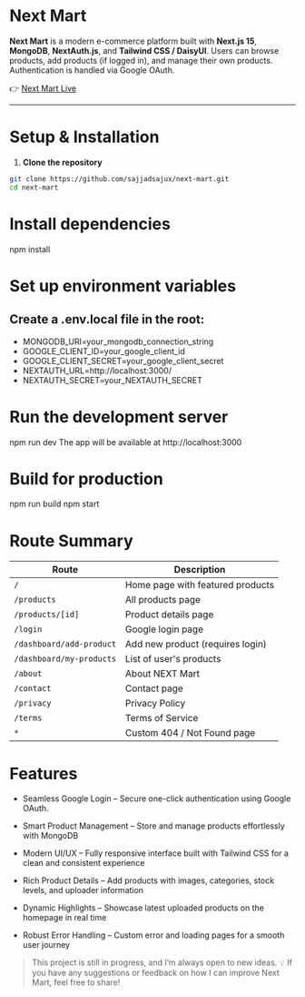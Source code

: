 # Next Mart

**Next Mart** is a modern e-commerce platform built with **Next.js 15**, **MongoDB**, **NextAuth.js**, and **Tailwind CSS / DaisyUI**. Users can browse products, add products (if logged in), and manage their own products. Authentication is handled via Google OAuth.

👉 [Next Mart Live](https://next-mart-sage.vercel.app)

---

# Setup & Installation

1. **Clone the repository**

```bash
git clone https://github.com/sajjadsajux/next-mart.git
cd next-mart
```

# Install dependencies

npm install

# Set up environment variables

## Create a .env.local file in the root:

- MONGODB_URI=your_mongodb_connection_string
- GOOGLE_CLIENT_ID=your_google_client_id
- GOOGLE_CLIENT_SECRET=your_google_client_secret
- NEXTAUTH_URL=http://localhost:3000/
- NEXTAUTH_SECRET=your_NEXTAUTH_SECRET

# Run the development server

npm run dev
The app will be available at http://localhost:3000

# Build for production

npm run build
npm start

# Route Summary

| Route                    | Description                      |
| ------------------------ | -------------------------------- |
| `/`                      | Home page with featured products |
| `/products`              | All products page                |
| `/products/[id]`         | Product details page             |
| `/login`                 | Google login page                |
| `/dashboard/add-product` | Add new product (requires login) |
| `/dashboard/my-products` | List of user's products          |
| `/about`                 | About NEXT Mart                  |
| `/contact`               | Contact page                     |
| `/privacy`               | Privacy Policy                   |
| `/terms`                 | Terms of Service                 |
| `*`                      | Custom 404 / Not Found page      |

# Features

- Seamless Google Login – Secure one-click authentication using Google OAuth.

- Smart Product Management – Store and manage products effortlessly with MongoDB

- Modern UI/UX – Fully responsive interface built with Tailwind CSS for a clean and consistent experience

- Rich Product Details – Add products with images, categories, stock levels, and uploader information

- Dynamic Highlights – Showcase latest uploaded products on the homepage in real time
- Robust Error Handling – Custom error and loading pages for a smooth user journey

> This project is still in progress, and I’m always open to new ideas.
> 💡 If you have any suggestions or feedback on how I can improve Next Mart, feel free to share!
